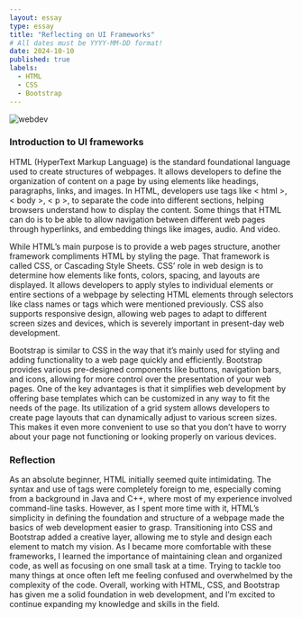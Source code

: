 ```yaml
---
layout: essay
type: essay
title: "Reflecting on UI Frameworks"
# All dates must be YYYY-MM-DD format!
date: 2024-10-10
published: true
labels:
  - HTML
  - CSS
  - Bootstrap 
---
```

![webdev](https://github.com/user-attachments/assets/ac337761-c691-46c5-80e9-339c417335c7)

### Introduction to UI frameworks
HTML (HyperText Markup Language) is the standard foundational language used to create structures of webpages. It allows developers to define the organization of content on a page by using elements like headings, paragraphs, links, and images. In HTML, developers use tags like < html >, < body >, < p >, to separate the code into different sections, helping browsers understand how to display the content. Some things that HTML can do is to be able to allow navigation between different web pages through hyperlinks, and embedding things like images, audio. And video. 

While HTML’s main purpose is to provide a web pages structure, another framework compliments HTML by styling the page. That framework is called CSS, or Cascading Style Sheets. CSS’ role in web design is to determine how elements like fonts, colors, spacing, and layouts are displayed. It allows developers to apply styles to individual elements or entire sections of a webpage by selecting HTML elements through selectors like class names or tags which were mentioned previously. CSS also supports responsive design, allowing web pages to adapt to different screen sizes and devices, which is severely important in present-day web development. 

Bootstrap is similar to CSS in the way that it’s mainly used for styling and adding functionality to a web page quickly and efficiently. Bootstrap provides various pre-designed components like buttons, navigation bars, and icons, allowing for more control over the presentation of your web pages. One of the key advantages is that it simplifies web development by offering base templates which can be customized in any way to fit the needs of the page. Its utilization of a grid system allows developers to create page layouts that can dynamically adjust to various screen sizes. This makes it even more convenient to use so that you don’t have to worry about your page not functioning or looking properly on various devices. 

### Reflection
As an absolute beginner, HTML initially seemed quite intimidating. The syntax and use of tags were completely foreign to me, especially coming from a background in Java and C++, where most of my experience involved command-line tasks. However, as I spent more time with it, HTML’s simplicity in defining the foundation and structure of a webpage made the basics of web development easier to grasp. Transitioning into CSS and Bootstrap added a creative layer, allowing me to style and design each element to match my vision. As I became more comfortable with these frameworks, I learned the importance of maintaining clean and organized code, as well as focusing on one small task at a time. Trying to tackle too many things at once often left me feeling confused and overwhelmed by the complexity of the code. Overall, working with HTML, CSS, and Bootstrap has given me a solid foundation in web development, and I’m excited to continue expanding my knowledge and skills in the field.
